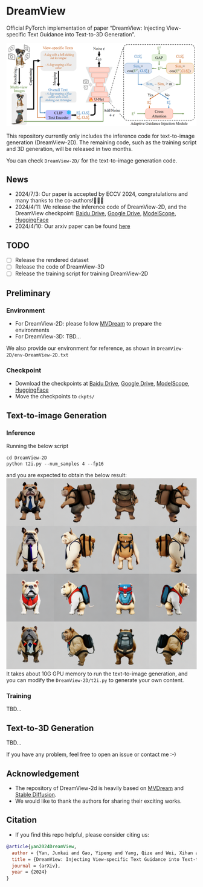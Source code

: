 # DreamView
Official PyTorch implementation of paper “DreamView: Injecting View-specific Text Guidance into Text-to-3D Generation”. 

![-](assets/2D.png)

This repository currently only includes the inference code for text-to-image generation (DreamView-2D). The remaining code, such as the training script and 3D generation, will be released in two months.

You can check `DreamView-2D/` for the text-to-image generation code.

## News
- 2024/7/3: Our paper is accepted by ECCV 2024, congratulations and many thanks to the co-authors!🥳🎉🎊
- 2024/4/11: We release the inference code of DreamView-2D, and the DreamView checkpoint: [Baidu Drive](https://pan.baidu.com/s/19k9qK7bNNWlChWfe483s9w?pwd=r3ie), [Google Drive](https://drive.google.com/file/d/1MD35zN5niGkV_u77cyLClpVFKjreO1Bf/view?usp=sharing), [ModelScope](https://www.modelscope.cn/models/Drinky/DreamView/summary), [HuggingFace](https://huggingface.co/Drinky/DreamView)
- 2024/4/10: Our arxiv paper can be found [here](https://arxiv.org/abs/2404.06119)

## TODO
- [ ] Release the rendered dataset
- [ ] Release the code of DreamView-3D
- [ ] Release the training script for training DreamView-2D

## Preliminary
### Environment
- For DreamView-2D: please follow [MVDream](https://github.com/bytedance/MVDream) to prepare the environments
- For DreamView-3D: TBD...

We also provide our environment for reference, as shown in `DreamView-2D/env-DreamView-2D.txt`

### Checkpoint
- Download the checkpoints at [Baidu Drive](https://pan.baidu.com/s/19k9qK7bNNWlChWfe483s9w?pwd=r3ie), [Google Drive](https://drive.google.com/file/d/1MD35zN5niGkV_u77cyLClpVFKjreO1Bf/view?usp=sharing), [ModelScope](https://www.modelscope.cn/models/Drinky/DreamView/summary), [HuggingFace](https://huggingface.co/Drinky/DreamView)
- Move the checkpoints to `ckpts/`

## Text-to-image Generation
### Inference
Running the below script
```
cd DreamView-2D
python t2i.py --num_samples 4 --fp16
```
and you are expected to obtain the below result:
![-](assets/output-2d.png)
It takes about 10G GPU memory to run the text-to-image generation, and you can modify the `DreamView-2D/t2i.py` to generate your own content.

### Training
TBD...

## Text-to-3D Generation
TBD...

If you have any problem, feel free to open an issue or contact me :-)

## Acknowledgement
- The repository of DreamView-2d is heavily based on [MVDream](https://github.com/bytedance/MVDream) and [Stable Diffusion](https://huggingface.co/stabilityai/stable-diffusion-2-1-base). 
- We would like to thank the authors for sharing their exciting works.

## Citation
- If you find this repo helpful, please consider citing us:
``` bibtex
@article{yan2024DreamView,
  author = {Yan, Junkai and Gao, Yipeng and Yang, Qize and Wei, Xihan and Xie, Xuansong and Wu, Ancong and Zheng, Wei-Shi},
  title = {DreamView: Injecting View-specific Text Guidance into Text-to-3D Generation},
  journal = {arXiv},
  year = {2024}
}
```
